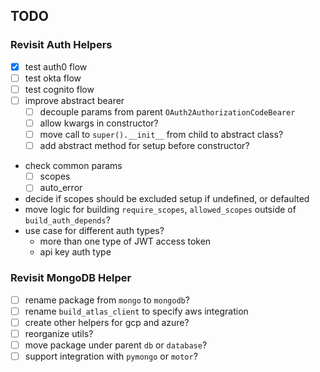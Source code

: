 ## TODO

### Revisit Auth Helpers
- [x] test auth0 flow
- [ ] test okta flow
- [ ] test cognito flow
- [ ] improve abstract bearer
  - [ ] decouple params from parent `OAuth2AuthorizationCodeBearer`
  - [ ] allow kwargs in constructor?
  - [ ] move call to `super().__init__` from child to abstract class?
  - [ ] add abstract method for setup before constructor?
- check common params
  - [ ] scopes
  - [ ] auto_error
- decide if scopes should be excluded setup if undefined, or defaulted
- move logic for building `require_scopes`, `allowed_scopes` outside of `build_auth_depends`?
- use case for different auth types?
  - more than one type of JWT access token
  - api key auth type

### Revisit MongoDB Helper
- [ ] rename package from `mongo` to `mongodb`?
- [ ] rename `build_atlas_client` to specify aws integration
- [ ] create other helpers for gcp and azure?
- [ ] reorganize utils?
- [ ] move package under parent `db` or `database`?
- [ ] support integration with `pymongo` or `motor`?
